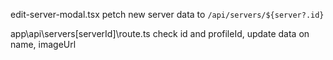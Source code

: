 edit-server-modal.tsx
petch new server data to `/api/servers/${server?.id}`

app\api\servers\[serverId]\route.ts
check id and profileId, update data on name, imageUrl
